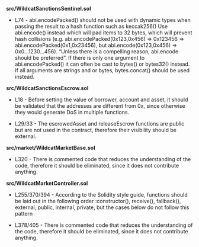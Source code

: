 **src/WildcatSanctionsSentinel.sol**
- L74 - abi.encodePacked() should not be used with dynamic types when passing the result to a hash function such as keccak256()
Use abi.encode() instead which will pad items to 32 bytes, which will prevent hash collisions (e.g. abi.encodePacked(0x123,0x456) => 0x123456 => abi.encodePacked(0x1,0x23456), but abi.encode(0x123,0x456) => 0x0...1230...456). “Unless there is a compelling reason, abi.encode should be preferred”. If there is only one argument to abi.encodePacked() it can often be cast to bytes() or bytes32() instead.
If all arguments are strings and or bytes, bytes.concat() should be used instead.


**src/WildcatSanctionsEscrow.sol**
- L18 - Before setting the value of borrower, account and asset, it should be validated that the addresses are different from 0x, since otherwise they would generate DoS in multiple functions.

- L29/33 - The escrowedAsset and releaseEscrow functions are public but are not used in the contract, therefore their visibility should be external.


**src/market/WildcatMarketBase.sol**
- L320 - There is commented code that reduces the understanding of the code, therefore it should be eliminated, since it does not contribute anything.


**src/WildcatMarketController.sol**
- L255/370/394 - According to the Solidity style guide, functions should be laid out in the following order :constructor(), receive(), fallback(), external, public, internal, private, but the cases below do not follow this pattern

- L378/405 - There is commented code that reduces the understanding of the code, therefore it should be eliminated, since it does not contribute anything.
